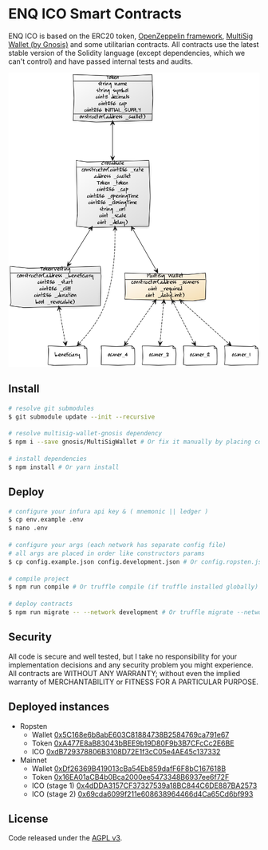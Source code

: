 ENQ ICO Smart Contracts
===================
ENQ ICO is based on the ERC20 token, [OpenZeppelin framework](https://github.com/OpenZeppelin/openzeppelin-solidity), [MultiSig Wallet (by Gnosis)](https://github.com/gnosis/MultiSigWallet) and some utilitarian contracts. All contracts use the latest stable version of the Solidity language (except dependencies, which we can't control) and have passed internal tests and audits.

![ENQ](https://raw.githubusercontent.com/633kh4ck/ENQ-ICO/master/docs/diagram.png)

## Install

``` bash
# resolve git submodules
$ git submodule update --init --recursive

# resolve multisig-wallet-gnosis dependency
$ npm i --save gnosis/MultiSigWallet # Or fix it manually by placing code in the ../MultiSigWallet directory

# install dependencies
$ npm install # Or yarn install
```

## Deploy

``` bash
# configure your infura api key & ( mnemonic || ledger )
$ cp env.example .env
$ nano .env

# configure your args (each network has separate config file)
# all args are placed in order like constructors params
$ cp config.example.json config.development.json # Or config.ropsten.json etc

# compile project
$ npm run compile # Or truffle compile (if truffle installed globally)

# deploy contracts
$ npm run migrate -- --network development # Or truffle migrate --network development (specify network)
```

## Security

All code is secure and well tested, but I take no responsibility for your implementation decisions and any security problem you might experience. All contracts are WITHOUT ANY WARRANTY; without even the implied warranty of MERCHANTABILITY or FITNESS FOR A PARTICULAR PURPOSE.

## Deployed instances

- Ropsten
  - Wallet [0x5C168e6b8abE603C81884738B2584769ca791e67](https://ropsten.etherscan.io/address/0x5c168e6b8abe603c81884738b2584769ca791e67)
  - Token [0xA477E8aB83043bBEE9b19D80F9b3B7CFcCc2E6BE](https://ropsten.etherscan.io/address/0xa477e8ab83043bbee9b19d80f9b3b7cfccc2e6be)
  - ICO [0xdB729378806B3108D72E1f3cC05e4AE45c137332](https://ropsten.etherscan.io/address/0xdb729378806b3108d72e1f3cc05e4ae45c137332)
- Mainnet
  - Wallet [0xDf26369B419013cBa54Eb859dafF6F8bC167618B](https://etherscan.io/address/0xdf26369b419013cba54eb859daff6f8bc167618b)
  - Token [0x16EA01aCB4b0Bca2000ee5473348B6937ee6f72F](https://etherscan.io/address/0x16ea01acb4b0bca2000ee5473348b6937ee6f72f)
  - ICO (stage 1) [0x4dDDA3157CF37327539a18BC844C6DE887BA2573](https://etherscan.io/address/0x4ddda3157cf37327539a18bc844c6de887ba2573)
  - ICO (stage 2) [0x69cda6099f211e608638964466d4Ca65Cd6bf993](https://etherscan.io/address/0x69cda6099f211e608638964466d4ca65cd6bf993)

## License

Code released under the [AGPL v3](LICENSE).
